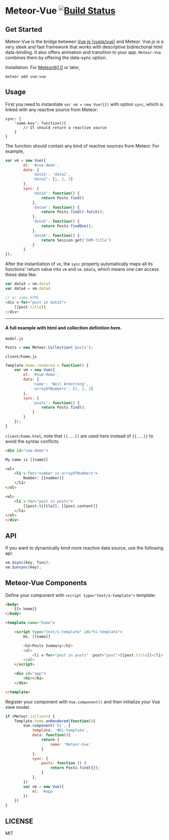 Meteor-Vue [![Build Status](https://travis-ci.org/zhouzhuojie/meteor-vue.svg?branch=master)](https://travis-ci.org/zhouzhuojie/meteor-vue)
===============

Get Started
-----------

Meteor-Vue is the bridge between [Vue.js [vuejs/vue]](https://github.com/vuejs/vue) and Meteor. Vue.js is a very sleek and fast framework that works with descriptive bidirectional html data-binding. It also offers animation and transition to your app. `Meteor-Vue` combines them by offering the data-sync option.

Installation. For Meteor@1.0 or later,
```
meteor add vue:vue
```

Usage
-------

First you need to instantiate `var vm = new Vue({})` with option `sync`, which is linked with any reactive source from Meteor:

```
sync: {
    'some-key': function(){
        // It should return a reactive source
    }
}
```

The function should contain any kind of reactive sources from Meteor. For example,

```javascript
var vm = new Vue({
        el: '#vue-demo',
        data: {
            'data1': 'data1',
            'data2': [1, 2, 3]
        },
        sync: {
            'data3': function() {
                return Posts.find()
            },
            'data4': function() {
                return Posts.find().fetch();
            },
            'data5': function() {
                return Posts.findOne();
            },
            'data6': function() {
                return Session.get('DOM-title')
            }
        }
});
```

After the instantiation of `vm`, the `sync` property automatically maps all its functions' return value into `vm` and `vm.$data`, which means one can access these data like:
```javascript
var data3 = vm.data3
var data4 = vm.data4

// or some HTML
<div v-for="post in data3">
    [[post.title]]
</div>
```

----
#### A full example with html and collection definition here.

`model.js`
```javascript
Posts = new Meteor.Collection('posts');

```

`client/home.js`
```javascript
Template.home.rendered = function() {
    var vm = new Vue({
        el: '#vue-demo',
        data: {
            'name': 'Neil Armstrong',
            'arrayOfNumbers': [1, 2, 3]
        },
        sync: {
            'posts': function() {
                return Posts.find();
            }
        }
    });
}
```

`client/home.html`, note that `[[...]]` are used here instead of ``{{...}}`` to avoid the syntax conflicts.
```html
<div id="vue-demo">

My name is [[name]]

<ul>
    <li v-for="number in arrayOfNumbers">
        Number: [[number]]
    </li>
</ul>

<ul>
    <li v-for="post in posts">
        [[post.tiltle]], [[post.content]]
    </li>
</ul>
</div>
```

API
------
If you want to dynamically bind more reactive data source, use the following api:

```javascript
vm.$sync(key, func);
vm.$unsync(key);
```

Meteor-Vue Components
---------------------

Define your component with `<script type="text/x-template">` template:
```html
<body>
    {{> home}}
</body>

<template name="home">

    <script type="text/x-template" id="hi-template">
        Hi, [[name]]

        <h2>Posts Summary</h2>
        <ul>
            <li v-for="post in posts" :post="post">[[post.title]]</li>
        </ul>
    </script>

    <div id="app">
        <hi></hi>
    </div>

</template>
```

Register your component with `Vue.component()` and then initialize your Vue view model.
```javascript
if (Meteor.isClient) {
    Template.home.onRendered(function(){
        Vue.component('hi', {
            template: '#hi-template',
            data: function(){
                return {
                    name: 'Meteor-Vue'
                }
            },
            sync: {
                posts: function () {
                    return Posts.find({});
                }
            },
        })
        var vm = new Vue({
            el: '#app'
        })
    })
}
```

LICENSE
-------
MIT
